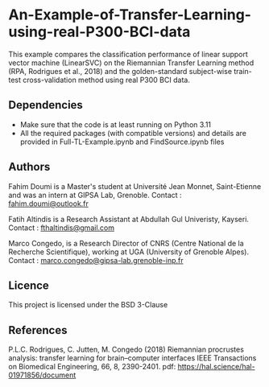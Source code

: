 # An-Example-of-Transfer-Learning-using-real-P300-BCI-data
This example compares the classification performance of linear support vector machine (LinearSVC) on the Riemannian Transfer Learning method (RPA, Rodrigues et al., 2018) and the golden-standard subject-wise train-test cross-validation method using real P300 BCI data.
## Dependencies
- Make sure that the code is at least running on Python 3.11
- All the required packages (with compatible versions) and details are provided in Full-TL-Example.ipynb and FindSource.ipynb files
## Authors 
Fahim Doumi is a Master's student at Université Jean Monnet, Saint-Etienne and was an intern at GIPSA Lab, Grenoble. Contact : fahim.doumi@outlook.fr

Fatih Altindis is a Research Assistant at Abdullah Gul Univeristy, Kayseri. Contact : fthaltindis@gmail.com

Marco Congedo, is a Research Director of CNRS (Centre National de la Recherche Scientifique), working at UGA (University of Grenoble Alpes). Contact : marco.congedo@gipsa-lab.grenoble-inp.fr

## Licence
This project is licensed under the BSD 3-Clause

## References
P.L.C. Rodrigues, C. Jutten, M. Congedo (2018)
Riemannian procrustes analysis: transfer learning for brain–computer interfaces
IEEE Transactions on Biomedical Engineering, 66, 8, 2390-2401.
pdf: https://hal.science/hal-01971856/document



